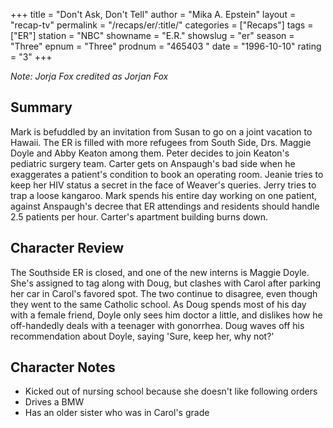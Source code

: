 +++
title = "Don't Ask, Don't Tell"
author = "Mika A. Epstein"
layout = "recap-tv"
permalink = "/recaps/er/:title/"
categories = ["Recaps"]
tags = ["ER"]
station = "NBC"
showname = "E.R."
showslug = "er"
season = "Three"
epnum = "Three"
prodnum = "465403  "
date = "1996-10-10"
rating = "3"
+++

_Note: Jorja Fox credited as Jorjan Fox_

## Summary  
  
Mark is befuddled by an invitation from Susan to go on a joint vacation to Hawaii. The ER is filled with more refugees from South Side, Drs. Maggie Doyle and Abby Keaton among them. Peter decides to join Keaton's pediatric surgery team. Carter gets on Anspaugh's bad side when he exaggerates a patient's condition to book an operating room. Jeanie tries to keep her HIV status a secret in the face of Weaver's queries. Jerry tries to trap a loose kangaroo. Mark spends his entire day working on one patient, against Anspaugh's decree that ER attendings and residents should handle 2.5 patients per hour. Carter's apartment building burns down.

## Character Review  
  
The Southside ER is closed, and one of the new interns is Maggie Doyle. She's assigned to tag along with Doug, but clashes with Carol after parking her car in Carol's favored spot. The two continue to disagree, even though they went to the same Catholic school. As Doug spends most of his day with a female friend, Doyle only sees him doctor a little, and dislikes how he off-handedly deals with a teenager with gonorrhea. Doug waves off his recommendation about Doyle, saying 'Sure, keep her, why not?'

## Character Notes  
  
* Kicked out of nursing school because she doesn't like following orders  
* Drives a BMW  
* Has an older sister who was in Carol's grade